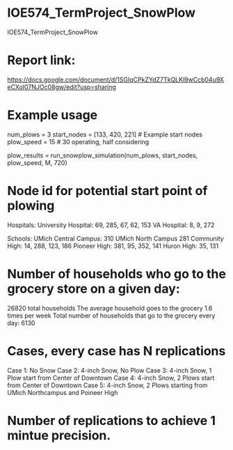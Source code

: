 # IOE574_TermProject_SnowPlow
IOE574_TermProject_SnowPlow

# Report link:
https://docs.google.com/document/d/1SGIqCPkZYdZ7TkQLKl9wCcb04u9XeCXol07NJOc08gw/edit?usp=sharing

# Example usage
num_plows = 3
start_nodes = [133, 420, 221]  # Example start nodes
plow_speed = 15  # 30 operating, half considering 

plow_results = run_snowplow_simulation(num_plows, start_nodes, plow_speed, M, 720)

# Node id for potential start point of plowing
Hospitals:
University Hospital: 69, 285, 67, 62, 153
VA Hospital: 8, 9, 272

Schools:
UMich Central Campus: 310
UMich North Campus 281 
Community High: 14, 288, 123, 186
Pioneer High: 381, 95, 352, 141
Huron High: 35, 131

# Number of households who go to the grocery store on a given day:
26820 total households
The average household goes to the grocery 1.6 times per week
Total number of households that go to the grocery every day: 6130

# Cases, every case has N replications
Case 1: No Snow
Case 2: 4-inch Snow, No Plow
Case 3: 4-inch Snow, 1 Plow start from Center of Downtown
Case 4: 4-inch Snow, 2 Plows start from Center of Downtown
Case 5: 4-inch Snow, 2 Plows starting from UMich Northcampus and Poineer High

# Number of replications to achieve 1 mintue precision.

